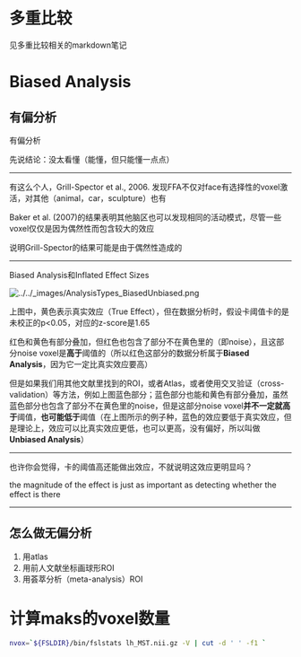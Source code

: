 # 多重比较

见多重比较相关的markdown笔记

# Biased Analysis

## 有偏分析

有偏分析

先说结论：没太看懂（能懂，但只能懂一点点）

---

有这么个人，Grill-Spector et al., 2006. 发现FFA不仅对face有选择性的voxel激活，对其他（animal，car，sculpture）也有

Baker et al. (2007)的结果表明其他脑区也可以发现相同的活动模式，尽管一些voxel仅仅是因为偶然性而包含较大的效应

说明Grill-Spector的结果可能是由于偶然性造成的

---

Biased Analysis和Inflated Effect Sizes

![../../_images/AnalysisTypes_BiasedUnbiased.png](https://andysbrainbook.readthedocs.io/en/latest/_images/AnalysisTypes_BiasedUnbiased.png)

上图中，黄色表示真实效应（True Effect），但在数据分析时，假设卡阈值卡的是未校正的p<0.05，对应的z-score是1.65

红色和黄色有部分叠加，但红色也包含了部分不在黄色里的（即noise），且这部分noise voxel是**高于**阈值的（所以红色这部分的数据分析属于**Biased Analysis**，因为它一定比真实效应要高）

但是如果我们用其他文献里找到的ROI，或者Atlas，或者使用交叉验证（cross-validation）等方法，例如上图蓝色部分；蓝色部分也能和黄色有部分叠加，虽然蓝色部分也包含了部分不在黄色里的noise，但是这部分noise voxel**并不一定就高于**阈值，**也可能低于**阈值（在上图所示的例子种，蓝色的效应要低于真实效应，但是理论上，效应可以比真实效应更低，也可以更高，没有偏好，所以叫做**Unbiased Analysis**）

---

也许你会觉得，卡的阈值高还能做出效应，不就说明这效应更明显吗？

the magnitude of the effect is just as important as detecting whether the effect is there

---

## 怎么做无偏分析

1. 用atlas
2. 用前人文献坐标画球形ROI
3. 用荟萃分析（meta-analysis）ROI

# 计算maks的voxel数量

```bash
nvox=`${FSLDIR}/bin/fslstats lh_MST.nii.gz -V | cut -d ' ' -f1 `
```
